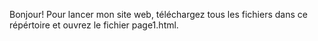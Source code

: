 Bonjour! Pour lancer mon site web, téléchargez tous les fichiers dans ce répértoire et ouvrez le fichier page1.html.
